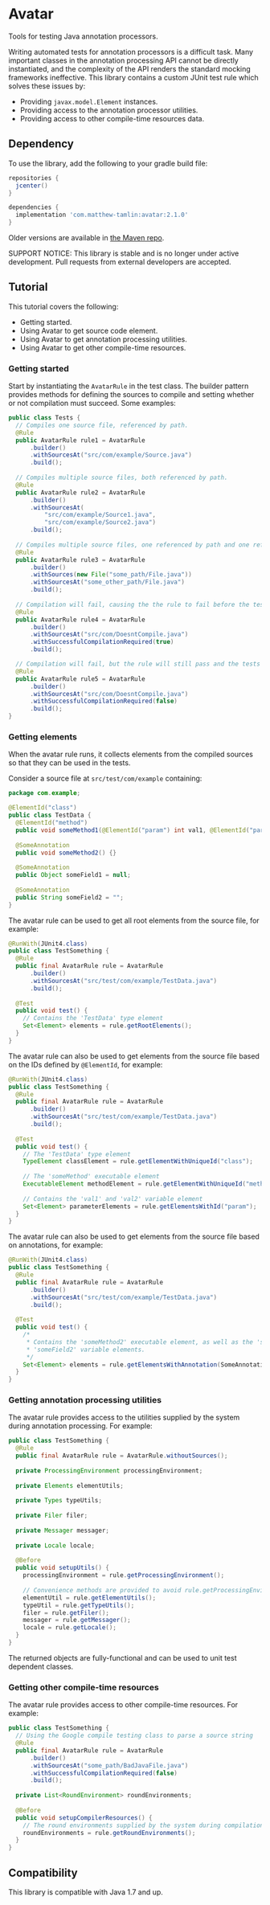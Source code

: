 # Avatar
Tools for testing Java annotation processors.
		
Writing automated tests for annotation processors is a difficult task. Many important classes in the annotation processing API cannot be directly instantiated, and the complexity of the API renders the standard mocking frameworks ineffective. This library contains a custom JUnit test rule which solves these issues by:
- Providing `javax.model.Element` instances.
- Providing access to the annotation processor utilities.
- Providing access to other compile-time resources data.

## Dependency
To use the library, add the following to your gradle build file:
```groovy
repositories {
  jcenter()
}

dependencies {
  implementation 'com.matthew-tamlin:avatar:2.1.0'
}
```

Older versions are available in [the Maven repo](https://bintray.com/matthewtamlin/maven/Avatar).

SUPPORT NOTICE: This library is stable and is no longer under active development. Pull requests from external developers are accepted.

## Tutorial
This tutorial covers the following:
- Getting started.
- Using Avatar to get source code element.
- Using Avatar to get annotation processing utilities.
- Using Avatar to get other compile-time resources.
		
### Getting started		
Start by instantiating the `AvatarRule` in the test class. The builder pattern provides methods for defining the sources to compile and setting whether or not compilation must succeed. Some examples:
		
```java
public class Tests {
  // Compiles one source file, referenced by path.
  @Rule
  public AvatarRule rule1 = AvatarRule
      .builder()
      .withSourcesAt("src/com/example/Source.java")
      .build();
	
  // Compiles multiple source files, both referenced by path.
  @Rule
  public AvatarRule rule2 = AvatarRule
      .builder()
      .withSourcesAt(
          "src/com/example/Source1.java", 
          "src/com/example/Source2.java")
      .build();
	
  // Compiles multiple source files, one referenced by path and one referenced by file.
  @Rule
  public AvatarRule rule3 = AvatarRule
      .builder()
      .withSources(new File("some_path/File.java"))
      .withSourcesAt("some_other_path/File.java")
      .build();
	
  // Compilation will fail, causing the the rule to fail before the tests run.
  @Rule
  public AvatarRule rule4 = AvatarRule
      .builder()
      .withSourcesAt("src/com/DoesntCompile.java")
      .withSuccessfulCompilationRequired(true)
      .build();

  // Compilation will fail, but the rule will still pass and the tests will run.
  @Rule
  public AvatarRule rule5 = AvatarRule
      .builder()
      .withSourcesAt("src/com/DoesntCompile.java")
      .withSuccessfulCompilationRequired(false)
      .build();
}
```

### Getting elements
When the avatar rule runs, it collects elements from the compiled sources so that they can be used in the tests.

Consider a source file at `src/test/com/example` containing:
```java
package com.example;

@ElementId("class")
public class TestData {
  @ElementId("method")
  public void someMethod1(@ElementId("param") int val1, @ElementId("param") int val2) {}
	
  @SomeAnnotation
  public void someMethod2() {}
	
  @SomeAnnotation
  public Object someField1 = null;
	
  @SomeAnnotation
  public String someField2 = "";
}
```

The avatar rule can be used to get all root elements from the source file, for example:
```java
@RunWith(JUnit4.class)
public class TestSomething {
  @Rule
  public final AvatarRule rule = AvatarRule
      .builder()
      .withSourcesAt("src/test/com/example/TestData.java")
      .build();
			
  @Test
  public void test() {
    // Contains the 'TestData' type element
    Set<Element> elements = rule.getRootElements();
  }
}
```

The avatar rule can also be used to get elements from the source file based on the IDs defined by `@ElementId`, for example:
```java
@RunWith(JUnit4.class)
public class TestSomething {
  @Rule
  public final AvatarRule rule = AvatarRule
      .builder()
      .withSourcesAt("src/test/com/example/TestData.java")
      .build();
			
  @Test
  public void test() {
    // The 'TestData' type element
    TypeElement classElement = rule.getElementWithUniqueId("class");
		
    // The 'someMethod' executable element 
    ExecutableElement methodElement = rule.getElementWithUniqueId("method");
		
    // Contains the 'val1' and 'val2' variable element
    Set<Element> parameterElements = rule.getElementsWithId("param");
  }
}
```

The avatar rule can also be used to get elements from the source file based on annotations, for example:
```java
@RunWith(JUnit4.class)
public class TestSomething {
  @Rule
  public final AvatarRule rule = AvatarRule
      .builder()
      .withSourcesAt("src/test/com/example/TestData.java")
      .build();
			
  @Test
  public void test() {
    /* 
     * Contains the 'someMethod2' executable element, as well as the 'someField1' and 
     * 'someField2' variable elements.
     */
    Set<Element> elements = rule.getElementsWithAnnotation(SomeAnnotation.class);
  }
}
```

### Getting annotation processing utilities
The avatar rule provides access to the utilities supplied by the system during annotation processing. For example:
```java
public class TestSomething {
  @Rule
  public final AvatarRule rule = AvatarRule.withoutSources();
	
  private ProcessingEnvironment processingEnvironment;
	
  private Elements elementUtils;
	
  private Types typeUtils;
	
  private Filer filer;
	
  private Messager messager;
	
  private Locale locale;
	
  @Before
  public void setupUtils() {
    processingEnvironment = rule.getProcessingEnvironment();
		
    // Convenience methods are provided to avoid rule.getProcessingEnvironment().getElementUtils() etc.
    elementUtil = rule.getElementUtils();
    typeUtil = rule.getTypeUtils();
    filer = rule.getFiler();
    messager = rule.getMessager();
    locale = rule.getLocale();
  }
}
```

The returned objects are fully-functional and can be used to unit test dependent classes.

### Getting other compile-time resources
The avatar rule provides access to other compile-time resources. For example:
```java
public class TestSomething {
  // Using the Google compile testing class to parse a source string
  @Rule
  public final AvatarRule rule = AvatarRule
      .builder()
      .withSourcesAt("some_path/BadJavaFile.java")
      .withSuccessfulCompilationRequired(false)
      .build();
	
  private List<RoundEnvironment> roundEnvironments;
	
  @Before
  public void setupCompilerResources() {
    // The round environments supplied by the system during compilation
    roundEnvironments = rule.getRoundEnvironments();
  }
}
```

## Compatibility
This library is compatible with Java 1.7 and up.
